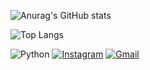 ![Anurag's GitHub stats](https://github-readme-stats.vercel.app/api?username=smg1708&theme=dark&show_icons=true)

![Top Langs](https://github-readme-stats-git-masterrstaa-rickstaa.vercel.app/api/top-langs/?username=smg1708&bg_color=000&border_color=30A3DC&title_color=E94D5F&text_color=FFF)

![Python](https://img.shields.io/badge/python-3670A0?style=for-the-badge&logo=python&logoColor=ffdd54) [![Instagram](https://img.shields.io/badge/-Instagram-%23E4405F?style=for-the-badge&logo=instagram&logoColor=white)](https://www.instagram.com/kysamuelky/) [![Gmail](https://img.shields.io/badge/Gmail-333333?style=for-the-badge&logo=gmail&logoColor=red)](mailto:samuelisfersousaky@gmail.com)
